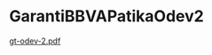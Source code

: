 # GarantiBBVAPatikaOdev2
 
[gt-odev-2.pdf](https://github.com/GriffithsofBerserk/GarantiBBVAPatikaOdev2/files/12270211/gt-odev-2.pdf)
